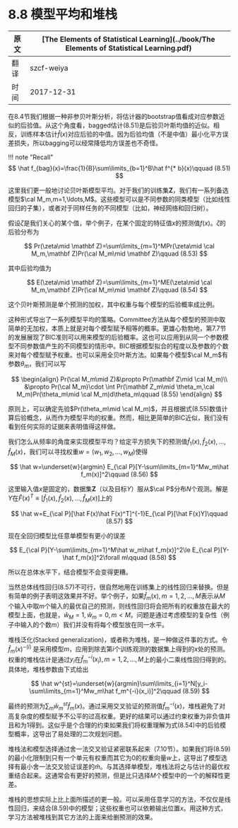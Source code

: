 # 8.8 模型平均和堆栈

| 原文   | [The Elements of Statistical Learning](../book/The Elements of Statistical Learning.pdf) |
| ---- | ---------------------------------------- |
| 翻译   | szcf-weiya                               |
| 时间   | 2017-12-31                               |

在8.4节我们根据一种非参贝叶斯分析，将估计器的bootstrap值看成对应参数近似的后验值。从这个角度看，bagged估计(8.51)是后验贝叶斯均值的近似。相反，训练样本估计$\hat f(x)$对应后验的中值。因为后验均值（不是中值）最小化平方误差损失，所以bagging可以经常降低均方误差也不奇怪。

!!! note "Recall"
    $$
    \hat f_{bag}(x)=\frac{1}{B}\sum\limits_{b=1}^B\hat f^{* b}(x)\qquad (8.51)
    $$

这里我们更一般地讨论贝叶斯模型平均。对于我们的训练集$\mathbf Z$，我们有一系列备选模型$\cal M_m,m=1,\ldots,M$。这些模型可以是不同参数的同类模型（比如线性回归的子集），或者对于同样任务的不同模型（比如，神经网络和回归树）。

假设$\zeta$是我们关心的某个值，举个例子，在某个固定的特征值$x$的预测值$f(x)$。$\zeta$的后验分布为

$$
Pr(\zeta\mid \mathbf Z)=\sum\limits_{m=1}^MPr(\zeta\mid \cal M_m,\mathbf Z)Pr(\cal M_m\mid \mathbf Z)\qquad (8.53)
$$

其中后验均值为

$$
E(\zeta\mid \mathbf Z)=\sum\limits_{m=1}^ME(\zeta\mid \cal M_m,\mathbf Z)Pr(\cal M_m\mid \mathbf Z)\qquad (8.54)
$$

这个贝叶斯预测是单个预测的加权，其中权重与每个模型的后验概率成比例。

这种形式导出了一系列模型平均的策略。Committee方法从每个模型的预测中取简单的无加权，本质上就是对每个模型赋予相等的概率。更雄心勃勃地，第7.7节的发展展现了BIC准则可以用来模型的后验概率。这也可以应用到从同一个参数模型不同参数值产生的不同模型的情形中。BIC根据模型拟合的程度以及参数的个数来对每个模型赋予权重。也可以采用全贝叶斯方法。如果每个模型$\cal M_m$有参数$\theta_m$，我们可以写

$$
\begin{align}
Pr(\cal M_m\mid Z)&\propto Pr(\mathbf Z\mid \cal M_m)\\
&\propto Pr(\cal M_m)\cdot \int Pr(\mathbf Z_m\mid \theta_m,\cal M_m)Pr(\theta_m\mid \cal M_m)d\theta_m\qquad (8.55)
\end{align}
$$

原则上，可以确定先验$Pr(\theta_m\mid \cal M_m)$，并且根据式(8.55)数值计算后验概念，从而作为模型平均的权重。然而，相比更简单的BIC近似，我们没有看到任何实际的证据来表明值得这样做。

我们怎么从频率的角度来实现模型平均？给定平方损失下的预测值$\hat f_1(x),\hat f_2(x),\ldots, \hat f_M(x)$，我们可以寻找权重$w=(w_1,w_2,\ldots,w_M)$使得

$$
\hat w=\underset{w}{argmin} E_{\cal P}[Y-\sum\limits_{m=1}^Mw_m\hat f_m(x)]^2\qquad (8.56)
$$

这里输入值$x$是固定的，数据集$\mathbf Z$（以及目标$Y$）服从$\cal P$分布$N$个观测。解是$Y$在$\hat F(x)^T\equiv [\hat f_1(x), \hat f_2(x), \ldots, \hat f_M(x)]$上的

$$
\hat w=E_{\cal P}[\hat F(x)\hat F(x)^T]^{-1}E_{\cal P}[\hat F(x)Y]\qquad (8.57)
$$

现在全回归模型比任意单模型有更小的误差

$$
E_{\cal P}[Y-\sum\limits_{m=1}^M\hat w_m\hat f_m(x)]^2\le E_{\cal P}[Y-\hat f_m(x)]^2\forall m\qquad (8.58)
$$

所以在总体水平下，结合模型不会变得更糟。

当然总体线性回归(8.57)不可行，很自然地用在训练集上的线性回归来替换。但是有简单的例子表明这效果并不好。举个例子，如果$\hat f_m(x),m=1,2,...,M$表示从$M$个输入中取$m$个输入的最优自己的预测，则线性回归将会把所有的权重放在最大的模型上面，也就是，$\hat w_M=1,\hat w_m=0,m<M$。问题是通过考虑模型的复杂性（例子中输入的个数$m$）我们并没有将每个模型放在同一水平。

堆栈泛化(Stacked generalization)，或者称为堆栈，是一种做这件事的方式。令$\hat f_m(x)^{-(i)}$ 是采用模型$m$，应用到除去第$i$个训练观测的数据集上得到的$x$处的预测。权重的堆栈估计是通过$y_i$在$\hat f_m^{-i}(x_i),m=1,2,
\ldots,M$上的最小二乘线性回归得到的。具体地，堆栈参数由下式给出

$$
\hat w^{st}=\underset{w}{argmin}\sum\limits_{i=1}^N[y_i-\sum\limits_{m=1}^Mw_m\hat f_m^{-i}(x_i)]^2\qquad (8.59)
$$

最终的预测为$\sum_m\hat w_m^{st}\hat f_m(x)$。通过采用交叉验证的预测值$\hat f_m^{-i}(x)$，堆栈避免了对高复杂度的模型赋予不公平的过高权重。更好的结果可以通过约束权重为非负值并且和为1得到。这似乎是个合理的约束如果我们将权重理解为式(8.54)中的后验模型概率，这导出了易处理的二次规划问题。

堆栈法和模型选择通过舍一法交叉验证紧密联系起来（7.10节）。如果我们将(8.59)的最小化限制到只有一个单元有权重而其它为0的权重向量$w$上，这导出了模型选择有最小舍一法交叉验证误差的$\hat m$。与其选择单模型，堆栈法将之与估计的最优权重结合起来。这通常会有更好的预测，但是比只选择$M$个模型中的一个的解释性更差。

堆栈的思想实际上比上面所描述的更一般。可以采用任意学习的方法，不仅仅是线性回归，来结合(8.59)中的模型；这些权重也可以依赖输出位置$x$。用这种方式，学习方法被堆栈到其它方法的上面来给删预测的效果。
